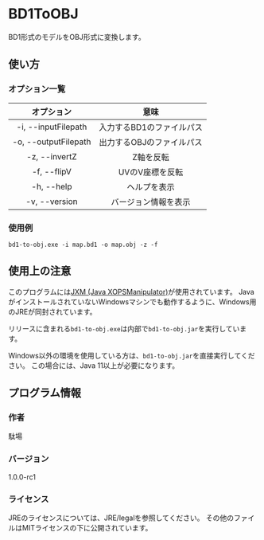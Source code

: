 # BD1ToOBJ

BD1形式のモデルをOBJ形式に変換します。

## 使い方

### オプション一覧

|      オプション      |           意味            |
| :------------------: | :-----------------------: |
| -i, --inputFilepath  | 入力するBD1のファイルパス |
| -o, --outputFilepath | 出力するOBJのファイルパス |
|    -z, --invertZ     |         Z軸を反転         |
|     -f, --flipV      |      UVのV座標を反転      |
|      -h, --help      |       ヘルプを表示        |
|    -v, --version     |   バージョン情報を表示    |

### 使用例

```
bd1-to-obj.exe -i map.bd1 -o map.obj -z -f
```

## 使用上の注意

このプログラムには[JXM (Java XOPSManipulator)](https://github.com/Dabasan/jxm)が使用されています。
JavaがインストールされていないWindowsマシンでも動作するように、Windows用のJREが同封されています。

リリースに含まれる`bd1-to-obj.exe`は内部で`bd1-to-obj.jar`を実行しています。

Windows以外の環境を使用している方は、`bd1-to-obj.jar`を直接実行してください。
この場合には、Java 11以上が必要になります。

## プログラム情報

### 作者

駄場

### バージョン

1.0.0-rc1

### ライセンス

JREのライセンスについては、JRE/legalを参照してください。
その他のファイルはMITライセンスの下に公開されています。

